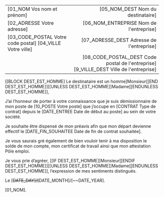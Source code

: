 <table>
  <tr>
    <td>
        [01_NOM Vos nom et prénom]
    </td>
    <td style="text-align: right">
        [05_NOM_DEST Nom du destinataire]
    </td>
  </tr>
  <tr>
    <td>
        [02_ADRESSE Votre adresse]
    </td>
    <td style="text-align: right">
        [06_NOM_ENTREPRISE Nom de l'entreprise]
    </td>
  </tr>
  <tr>
    <td>
        [03_CODE_POSTAL Votre code postal] [04_VILLE Votre ville]
    </td>
    <td style="text-align: right">
        [07_ADRESSE_DEST Adresse de l'entreprise]
    </td>
  </tr>
  <tr>
    <td></td>
    <td style="text-align: right">
        [08_CODE_POSTAL_DEST Code postal de l'entreprise] [9_VILLE_DEST Ville de l'entreprise]
    </td>
  </tr>
</table>

[[BLOCK DEST_EST_HOMME] Le destinataire est un homme]Monsieur[[END DEST_EST_HOMME]][[UNLESS DEST_EST_HOMME]]Madame[[ENDUNLESS DEST_EST_HOMME]],

J’ai l’honneur de porter à votre connaissance que je suis démissionnaire de mon poste de [10_POSTE Votre poste] que j’occupe en [CONTRAT Type de contrat] depuis le [DATE_ENTREE Date de début au poste] au sein de votre société.

Je souhaite être dispensé de mon préavis afin que mon départ devienne effectif le [DATE_FIN_SOUHAITEE Date de fin de contrat souhaitée].

Je vous saurais gré également de bien vouloir tenir à ma disposition le solde de mon compte, mon certificat de travail ainsi que mon attestation Pôle emploi.

Je vous prie d’agréer, [[IF DEST_EST_HOMME]]Monsieur[[ENDIF DEST_EST_HOMME]][[UNLESS DEST_EST_HOMME]]Madame[[ENDUNLESS DEST_EST_HOMME]], l’expression de mes sentiments distingués.

Le [~~DATE_DAY]/[~~DATE_MONTH]/[~~DATE_YEAR].

[01_NOM].
